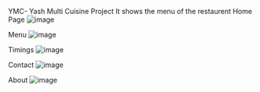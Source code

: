 YMC- Yash Multi Cuisine Project
It shows the menu of the restaurent
Home Page
![image](https://github.com/Yashwanth-Reddy-Nandhyala/Restaurant-project/assets/165826715/9bf06d0e-87cd-49de-83cd-cd7c5e99bd30)

Menu
![image](https://github.com/Yashwanth-Reddy-Nandhyala/Restaurant-project/assets/165826715/2b407630-4f85-4a19-9d52-1c4d43095208)


Timings
![image](https://github.com/Yashwanth-Reddy-Nandhyala/Restaurant-project/assets/165826715/f74d1e56-252b-4398-8a92-08de7764f42c)

Contact
![image](https://github.com/Yashwanth-Reddy-Nandhyala/Restaurant-project/assets/165826715/d17a883c-c208-409f-97c2-b00f08fb45c0)

About
![image](https://github.com/Yashwanth-Reddy-Nandhyala/Restaurant-project/assets/165826715/0b77c1b3-cb6f-4cf8-b989-af6dc289b218)



